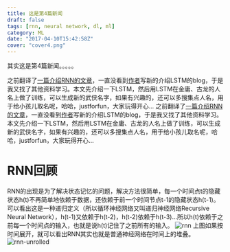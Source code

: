 ```yaml
---
title: 这是第4篇新闻
draft: false
tags: [rnn, neural network, dl, ml]
category: ML
date: "2017-04-10T15:42:58Z"
cover: "cover4.png"
---
```


其实这是第4篇新闻。。。。。

之前翻译了[一篇介绍RNN的文章](http://magicly.me/2017/03/09/iamtrask-anyone-can-code-lstm/)，一直没看到[作者](https://twitter.com/iamtrask)写新的介绍LSTM的blog，于是我又找了其他资料学习。本文先介绍一下LSTM，然后用LSTM在金庸、古龙的人名上做了训练，可以生成新的武侠名字，如果有兴趣的，还可以多搜集点人名，用于给小孩儿取名呢，哈哈，justforfun，大家玩得开心...
之前翻译了[一篇介绍RNN的文章](http://magicly.me/2017/03/09/iamtrask-anyone-can-code-lstm/)，一直没看到[作者](https://twitter.com/iamtrask)写新的介绍LSTM的blog，于是我又找了其他资料学习。本文先介绍一下LSTM，然后用LSTM在金庸、古龙的人名上做了训练，可以生成新的武侠名字，如果有兴趣的，还可以多搜集点人名，用于给小孩儿取名呢，哈哈，justforfun，大家玩得开心...

<!-- more -->

# RNN回顾
RNN的出现是为了解决状态记忆的问题，解决方法很简单，每一个时间点t的隐藏状态h(t)不再简单地依赖于数据，还依赖于前一个时间节点t-1的隐藏状态h(t-1)。可以看出这是一种递归定义（所以循环神经网络又叫递归神经网络Recursive Neural Network），h(t-1)又依赖于h(t-2)，h(t-2)依赖于h(t-3)...所以h(t)依赖于之前每一个时间点的输入，也就是说h(t)记住了之前所有的输入。
![rnn](http://colah.github.io/posts/2015-08-Understanding-LSTMs/img/RNN-rolled.png)
上图如果按时间展开，就可以看出RNN其实也就是普通神经网络在时间上的堆叠。
![rnn-unrolled](http://colah.github.io/posts/2015-08-Understanding-LSTMs/img/RNN-unrolled.png)